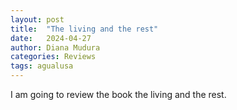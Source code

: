 ```yaml
---
layout: post
title:  "The living and the rest"
date:   2024-04-27
author: Diana Mudura
categories: Reviews
tags: agualusa
---
```


I am going to review the book the living and the rest.